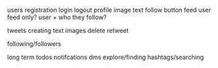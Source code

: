 users
    registration
    login
    logout
    profile
        image
        text
        follow button
    feed
        user feed only?
        user + who they follow?

tweets
    creating
        text
        images
    delete
    retweet

following/followers


long term todos
    notifcations
    dms
    explore/finding hashtags/searching